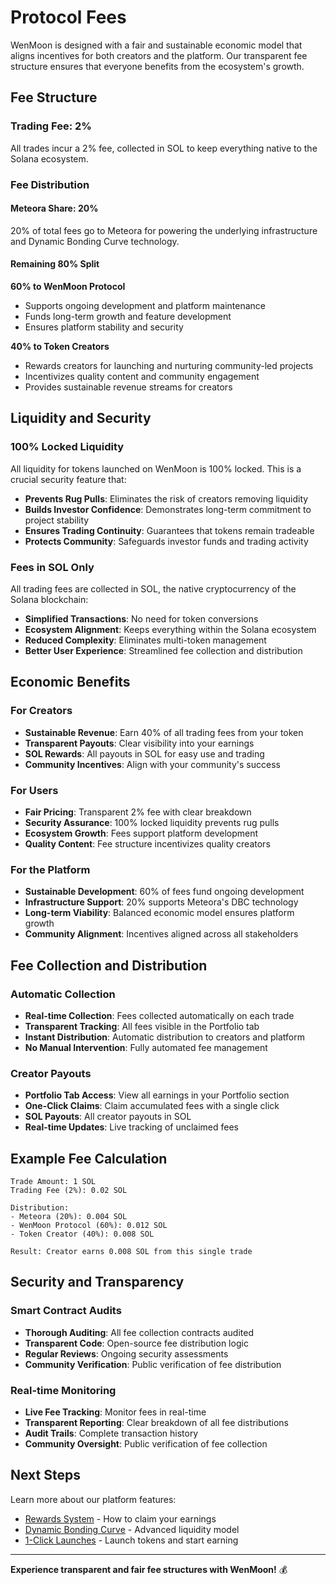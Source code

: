 # Protocol Fees

WenMoon is designed with a fair and sustainable economic model that aligns incentives for both creators and the platform. Our transparent fee structure ensures that everyone benefits from the ecosystem's growth.

## Fee Structure

### Trading Fee: 2%
All trades incur a 2% fee, collected in SOL to keep everything native to the Solana ecosystem.

### Fee Distribution

#### Meteora Share: 20%
20% of total fees go to Meteora for powering the underlying infrastructure and Dynamic Bonding Curve technology.

#### Remaining 80% Split

**60% to WenMoon Protocol**
- Supports ongoing development and platform maintenance
- Funds long-term growth and feature development
- Ensures platform stability and security

**40% to Token Creators**
- Rewards creators for launching and nurturing community-led projects
- Incentivizes quality content and community engagement
- Provides sustainable revenue streams for creators

## Liquidity and Security

### 100% Locked Liquidity
All liquidity for tokens launched on WenMoon is 100% locked. This is a crucial security feature that:

- **Prevents Rug Pulls**: Eliminates the risk of creators removing liquidity
- **Builds Investor Confidence**: Demonstrates long-term commitment to project stability
- **Ensures Trading Continuity**: Guarantees that tokens remain tradeable
- **Protects Community**: Safeguards investor funds and trading activity

### Fees in SOL Only
All trading fees are collected in SOL, the native cryptocurrency of the Solana blockchain:

- **Simplified Transactions**: No need for token conversions
- **Ecosystem Alignment**: Keeps everything within the Solana ecosystem
- **Reduced Complexity**: Eliminates multi-token management
- **Better User Experience**: Streamlined fee collection and distribution

## Economic Benefits

### For Creators
- **Sustainable Revenue**: Earn 40% of all trading fees from your token
- **Transparent Payouts**: Clear visibility into your earnings
- **SOL Rewards**: All payouts in SOL for easy use and trading
- **Community Incentives**: Align with your community's success

### For Users
- **Fair Pricing**: Transparent 2% fee with clear breakdown
- **Security Assurance**: 100% locked liquidity prevents rug pulls
- **Ecosystem Growth**: Fees support platform development
- **Quality Content**: Fee structure incentivizes quality creators

### For the Platform
- **Sustainable Development**: 60% of fees fund ongoing development
- **Infrastructure Support**: 20% supports Meteora's DBC technology
- **Long-term Viability**: Balanced economic model ensures platform growth
- **Community Alignment**: Incentives aligned across all stakeholders

## Fee Collection and Distribution

### Automatic Collection
- **Real-time Collection**: Fees collected automatically on each trade
- **Transparent Tracking**: All fees visible in the Portfolio tab
- **Instant Distribution**: Automatic distribution to creators and platform
- **No Manual Intervention**: Fully automated fee management

### Creator Payouts
- **Portfolio Tab Access**: View all earnings in your Portfolio section
- **One-Click Claims**: Claim accumulated fees with a single click
- **SOL Payouts**: All creator payouts in SOL
- **Real-time Updates**: Live tracking of unclaimed fees

## Example Fee Calculation

```
Trade Amount: 1 SOL
Trading Fee (2%): 0.02 SOL

Distribution:
- Meteora (20%): 0.004 SOL
- WenMoon Protocol (60%): 0.012 SOL  
- Token Creator (40%): 0.008 SOL

Result: Creator earns 0.008 SOL from this single trade
```

## Security and Transparency

### Smart Contract Audits
- **Thorough Auditing**: All fee collection contracts audited
- **Transparent Code**: Open-source fee distribution logic
- **Regular Reviews**: Ongoing security assessments
- **Community Verification**: Public verification of fee distribution

### Real-time Monitoring
- **Live Fee Tracking**: Monitor fees in real-time
- **Transparent Reporting**: Clear breakdown of all fee distributions
- **Audit Trails**: Complete transaction history
- **Community Oversight**: Public verification of fee collection

## Next Steps

Learn more about our platform features:

- [Rewards System](rewards-system.md) - How to claim your earnings
- [Dynamic Bonding Curve](user-guide/dynamic-bonding-curve.md) - Advanced liquidity model
- [1-Click Launches](user-guide/one-click-launches.md) - Launch tokens and start earning

---

**Experience transparent and fair fee structures with WenMoon!** 💰 